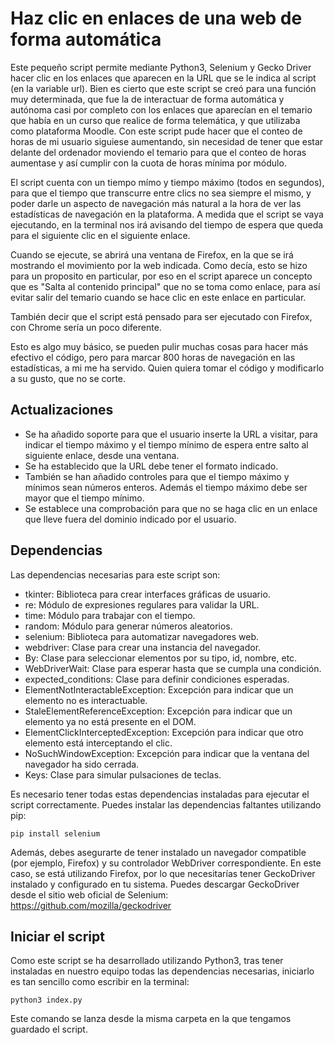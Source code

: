 # Haz clic en enlaces de una web de forma automática

Este pequeño script permite mediante Python3, Selenium y Gecko Driver hacer clic en los enlaces que aparecen en la URL que se le indica al script (en la variable url). Bien es cierto que este script se creó para una función muy determinada, que fue la de interactuar de forma automática y autónoma casi por completo con los enlaces que aparecían en el temario que había en un curso que realice de forma telemática, y que utilizaba como plataforma Moodle. Con este script pude hacer que el conteo de horas de mi usuario siguiese aumentando, sin necesidad de tener que estar delante del ordenador moviendo el temario para que el conteo de horas aumentase y así cumplir con la cuota de horas mínima por módulo.

El script cuenta con un tiempo mímo y tiempo máximo (todos en segundos), para que el tiempo que transcurre entre clics no sea siempre el mismo, y poder darle un aspecto de navegación más natural a la hora de ver las estadísticas de navegación en la plataforma. A medida que el script se vaya ejecutando, en la terminal nos irá avisando del tiempo de espera que queda para el siguiente clic en el siguiente enlace.

Cuando se ejecute, se abrirá una ventana de Firefox, en la que se irá mostrando el movimiento por la web indicada. Como decía, esto se hizo para un proposito en particular, por eso en el script aparece un concepto que es "Salta al contenido principal" que no se toma como enlace, para así evitar salir del temario cuando se hace clic en este enlace en particular.

También decir que el script está pensado para ser ejecutado con Firefox, con Chrome sería un poco diferente.

Esto es algo muy básico, se pueden pulir muchas cosas para hacer más efectivo el código, pero para marcar 800 horas de navegación en las estadísticas, a mi me ha servido. Quien quiera tomar el código y modificarlo a su gusto, que no se corte.

## Actualizaciones

- Se ha añadido soporte para que el usuario inserte la URL a visitar, para indicar el tiempo máximo y el tiempo mínimo de espera entre salto al siguiente enlace, desde una ventana.
- Se ha establecido que la URL debe tener el formato indicado.
- También se han añadido controles para que el tiempo máximo y mínimos sean números enteros. Además el tiempo máximo debe ser mayor que el tiempo mínimo.
- Se establece una comprobación para que no se haga clic en un enlace que lleve fuera del dominio indicado por el usuario.

## Dependencias

Las dependencias necesarias para este script son:

- tkinter: Biblioteca para crear interfaces gráficas de usuario.
- re: Módulo de expresiones regulares para validar la URL.
- time: Módulo para trabajar con el tiempo.
- random: Módulo para generar números aleatorios.
- selenium: Biblioteca para automatizar navegadores web.
- webdriver: Clase para crear una instancia del navegador.
- By: Clase para seleccionar elementos por su tipo, id, nombre, etc.
- WebDriverWait: Clase para esperar hasta que se cumpla una condición.
- expected_conditions: Clase para definir condiciones esperadas.
- ElementNotInteractableException: Excepción para indicar que un elemento no es interactuable.
- StaleElementReferenceException: Excepción para indicar que un elemento ya no está presente en el DOM.
- ElementClickInterceptedException: Excepción para indicar que otro elemento está interceptando el clic.
- NoSuchWindowException: Excepción para indicar que la ventana del navegador ha sido cerrada.
- Keys: Clase para simular pulsaciones de teclas.

Es necesario tener todas estas dependencias instaladas para ejecutar el script correctamente. Puedes instalar las dependencias faltantes utilizando pip:
```
pip install selenium
```

Además, debes asegurarte de tener instalado un navegador compatible (por ejemplo, Firefox) y su controlador WebDriver correspondiente. En este caso, se está utilizando Firefox, por lo que necesitarías tener GeckoDriver instalado y configurado en tu sistema. Puedes descargar GeckoDriver desde el sitio web oficial de Selenium: https://github.com/mozilla/geckodriver

## Iniciar el script

Como este script se ha desarrollado utilizando Python3, tras tener instaladas en nuestro equipo todas las dependencias necesarias, iniciarlo es tan sencillo como escribir en la terminal:
```
python3 index.py
```
Este comando se lanza desde la misma carpeta en la que tengamos guardado el script.
